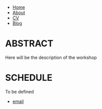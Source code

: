 <!DOCTYPE html>
<html lang="{{ site.lang | default: "en-US" }}">
	<head>
		<title>Scalable Learning for Integrated Perception and Planning</title>
	</head>
	<body>
		<nav>
    		<ul>
        		<li><a href="/">Home</a></li>
	        	<li><a href="/about">About</a></li>
        		<li><a href="/cv">CV</a></li>
        		<li><a href="/blog">Blog</a></li>
    		</ul>
		</nav>
		<div class="container">
    		<div class="blurb">
        		<h1>ABSTRACT</h1>
				<p>Here will be the description of the workshop</a></p>
    		</div><!-- /.blurb -->
		</div><!-- /.container -->
		<div class="container">
    		<div class="blurb">
        		<h1>SCHEDULE</h1>
				<p>To be defined</a></p>
    		</div><!-- /.blurb -->
		</div><!-- /.container -->
		<footer>
    		<ul>
        		<li><a href="mailto:maximilian.durner@dlr.de">email</a></li>
			</ul>
		</footer>
	</body>
</html>
